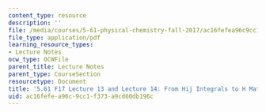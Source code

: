 ```yaml
---
content_type: resource
description: ''
file: /media/courses/5-61-physical-chemistry-fall-2017/ac16fefea96c9cc1f373a9cd60db196c_MIT5_61F17_lec13_lec14.pdf
file_type: application/pdf
learning_resource_types:
- Lecture Notes
ocw_type: OCWFile
parent_title: Lecture Notes
parent_type: CourseSection
resourcetype: Document
title: '5.61 F17 Lecture 13 and Lecture 14: From Hij Integrals to H Matrices'
uid: ac16fefe-a96c-9cc1-f373-a9cd60db196c
---
```

